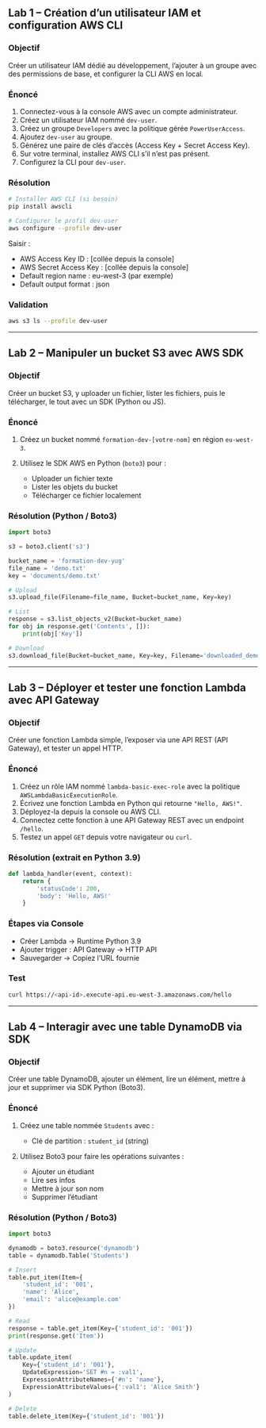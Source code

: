 ## **Lab 1 – Création d’un utilisateur IAM et configuration AWS CLI**

### **Objectif**

Créer un utilisateur IAM dédié au développement, l’ajouter à un groupe avec des permissions de base, et configurer la CLI AWS en local.

### **Énoncé**

1. Connectez-vous à la console AWS avec un compte administrateur.
2. Créez un utilisateur IAM nommé `dev-user`.
3. Créez un groupe `Developers` avec la politique gérée `PowerUserAccess`.
4. Ajoutez `dev-user` au groupe.
5. Générez une paire de clés d’accès (Access Key + Secret Access Key).
6. Sur votre terminal, installez AWS CLI s’il n’est pas présent.
7. Configurez la CLI pour `dev-user`.

### **Résolution**

```bash
# Installer AWS CLI (si besoin)
pip install awscli

# Configurer le profil dev-user
aws configure --profile dev-user
```

Saisir :

* AWS Access Key ID : \[collée depuis la console]
* AWS Secret Access Key : \[collée depuis la console]
* Default region name : eu-west-3 (par exemple)
* Default output format : json

### **Validation**

```bash
aws s3 ls --profile dev-user
```

---

## **Lab 2 – Manipuler un bucket S3 avec AWS SDK**

### **Objectif**

Créer un bucket S3, y uploader un fichier, lister les fichiers, puis le télécharger, le tout avec un SDK (Python ou JS).

### **Énoncé**

1. Créez un bucket nommé `formation-dev-[votre-nom]` en région `eu-west-3`.
2. Utilisez le SDK AWS en Python (`boto3`) pour :

   * Uploader un fichier texte
   * Lister les objets du bucket
   * Télécharger ce fichier localement

### **Résolution (Python / Boto3)**

```python
import boto3

s3 = boto3.client('s3')

bucket_name = 'formation-dev-yug'
file_name = 'demo.txt'
key = 'documents/demo.txt'

# Upload
s3.upload_file(Filename=file_name, Bucket=bucket_name, Key=key)

# List
response = s3.list_objects_v2(Bucket=bucket_name)
for obj in response.get('Contents', []):
    print(obj['Key'])

# Download
s3.download_file(Bucket=bucket_name, Key=key, Filename='downloaded_demo.txt')
```

---

## **Lab 3 – Déployer et tester une fonction Lambda avec API Gateway**

### **Objectif**

Créer une fonction Lambda simple, l’exposer via une API REST (API Gateway), et tester un appel HTTP.

### **Énoncé**

1. Créez un rôle IAM nommé `lambda-basic-exec-role` avec la politique `AWSLambdaBasicExecutionRole`.
2. Écrivez une fonction Lambda en Python qui retourne `"Hello, AWS!"`.
3. Déployez-la depuis la console ou AWS CLI.
4. Connectez cette fonction à une API Gateway REST avec un endpoint `/hello`.
5. Testez un appel `GET` depuis votre navigateur ou `curl`.

### **Résolution (extrait en Python 3.9)**

```python
def lambda_handler(event, context):
    return {
        'statusCode': 200,
        'body': 'Hello, AWS!'
    }
```

### **Étapes via Console**

* Créer Lambda → Runtime Python 3.9
* Ajouter trigger : API Gateway → HTTP API
* Sauvegarder → Copiez l’URL fournie

### **Test**

```bash
curl https://<api-id>.execute-api.eu-west-3.amazonaws.com/hello
```

---

## **Lab 4 – Interagir avec une table DynamoDB via SDK**

### **Objectif**

Créer une table DynamoDB, ajouter un élément, lire un élément, mettre à jour et supprimer via SDK Python (Boto3).

### **Énoncé**

1. Créez une table nommée `Students` avec :

   * Clé de partition : `student_id` (string)
2. Utilisez Boto3 pour faire les opérations suivantes :

   * Ajouter un étudiant
   * Lire ses infos
   * Mettre à jour son nom
   * Supprimer l’étudiant

### **Résolution (Python / Boto3)**

```python
import boto3

dynamodb = boto3.resource('dynamodb')
table = dynamodb.Table('Students')

# Insert
table.put_item(Item={
    'student_id': '001',
    'name': 'Alice',
    'email': 'alice@example.com'
})

# Read
response = table.get_item(Key={'student_id': '001'})
print(response.get('Item'))

# Update
table.update_item(
    Key={'student_id': '001'},
    UpdateExpression='SET #n = :val1',
    ExpressionAttributeNames={'#n': 'name'},
    ExpressionAttributeValues={':val1': 'Alice Smith'}
)

# Delete
table.delete_item(Key={'student_id': '001'})
```
